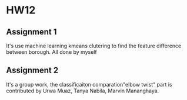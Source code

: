 # HW12
## Assignment 1
It's use machine learning kmeans  clutering to find the feature difference between borough.
All done by myself
## Assignment 2
It's a group work, the classificaiton comparation"elbow twist" part is contributed by Urwa Muaz, Tanya Nabila, Marvin Mananghaya.
